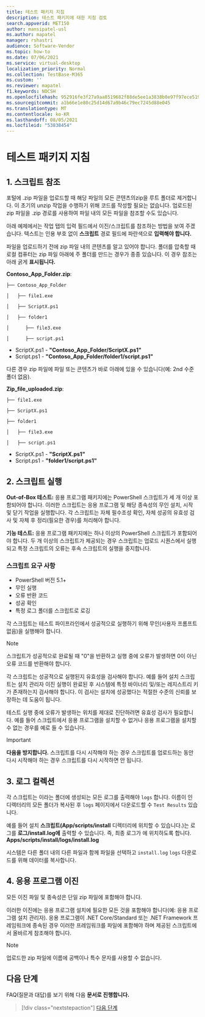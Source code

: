 ```yaml
---
title: 테스트 패키지 지침
description: 테스트 패키지에 대한 지침 검토
search.appverid: MET150
author: mansipatel-usl
ms.author: mapatel
manager: rshastri
audience: Software-Vendor
ms.topic: how-to
ms.date: 07/06/2021
ms.service: virtual-desktop
localization_priority: Normal
ms.collection: TestBase-M365
ms.custom: ''
ms.reviewer: mapatel
f1.keywords: NOCSH
ms.openlocfilehash: 952916fe3f27a9aa8519682f88de5ee1a3838b0e97f97ece519b6f906c016dc7
ms.sourcegitcommit: a1b66e1e80c25d14d67a9b46c79ec7245d88e045
ms.translationtype: MT
ms.contentlocale: ko-KR
ms.lasthandoff: 08/05/2021
ms.locfileid: "53838454"
---
```

# <a name="test-package-guidelines"></a>테스트 패키지 지침

## <a name="1-script-referencing"></a>1. 스크립트 참조

포털에 .zip 파일을 업로드할 때 해당 파일의 모든 콘텐츠의zip을 루트 폴더로 제거합니다. 이 초기의 unzip 작업을 수행하기 위해 코드를 작성할 필요는 없습니다. 업로드된 zip 파일을 .zip 경로를 사용하여 파일 내의 모든 파일을 참조할 수도 있습니다.

아래 예제에서는 작업 탭의 입력 필드에서 이진/스크립트를 참조하는 방법을 보여 주겠습니다. 텍스트는 인용 부호 없이 **스크립트** 경로 필드에 파란색으로 **입력해야 합니다.**

파일을 업로드하기 전에 zip 파일 내의 콘텐츠를 알고 있어야 합니다. 폴더를 압축할 때 로컬 컴퓨터는 zip 파일 아래에 주 폴더를 만드는 경우가 종종 있습니다. 이 경우 참조는 아래 굵게 **표시됩니다.**

**Contoso_App_Folder.zip**:

```console
├── Contoso_App_Folder

│   ├── file1.exe

│   ├── ScriptX.ps1

│   ├── folder1

│      ├── file3.exe

│      ├── script.ps1
```

- ScriptX.ps1 - **"Contoso_App_Folder/ScriptX.ps1"**
- Script.ps1 - **"Contoso_App_Folder/folder1/script.ps1"**

다른 경우 zip 파일에 파일 또는 콘텐츠가 바로 아래에 있을 수 있습니다(예: 2nd 수준 폴더 없음).

**Zip_file_uploaded.zip**:

```console
├── file1.exe

├── ScriptX.ps1

├── folder1

│   ├── file3.exe

│   ├── script.ps1
```

- ScriptX.ps1 - **"ScriptX.ps1"**
- Script.ps1 - **"folder1/script.ps1"**

## <a name="2-script-execution"></a>2. 스크립트 실행

**Out-of-Box 테스트:** 응용 프로그램 패키지에는 PowerShell 스크립트가 세 개 이상 포함되어야 합니다. 이러한 스크립트는 응용 프로그램 및 해당 종속성의 무인 설치, 시작 및 닫기 작업을 실행합니다. 각 스크립트는 자체 필수조성 확인, 자체 성공의 유효성 검사 및 자체 후 정리(필요한 경우)를 처리해야 합니다.

**기능 테스트:** 응용 프로그램 패키지에는 하나 이상의 PowerShell 스크립트가 포함되어야 합니다. 두 개 이상의 스크립트가 제공되는 경우 스크립트는 업로드 시퀀스에서 실행되고 특정 스크립트의 오류는 후속 스크립트의 실행을 중지합니다.

### <a name="script-requirements"></a>스크립트 요구 사항

- PowerShell 버전 5.1+
- 무인 실행
- 오류 반환 코드
- 성공 확인
- 특정 로그 폴더를 스크립트로 로깅

각 스크립트는 테스트 파이프라인에서 성공적으로 실행하기 위해 무인(사용자 프롬프트 없음)을 실행해야 합니다.

> [!NOTE]
> 스크립트가 성공적으로 완료될 때 "0"을 반환하고 실행 중에 오류가 발생하면 0이 아닌 오류 코드를 반환해야 합니다.

각 스크립트는 성공적으로 실행된지 유효성을 검사해야 합니다. 예를 들어 설치 스크립트는 설치 관리자 이진 실행이 완료된 후 시스템에 특정 바이너리 및/또는 레지스트리 키가 존재하는지 검사해야 합니다. 이 검사는 설치에 성공했다는 적절한 수준의 신뢰를 보장하는 데 도움이 됩니다.

테스트 실행 중에 오류가 발생하는 위치를 제대로 진단하려면 유효성 검사가 필요합니다. 예를 들어 스크립트에서 응용 프로그램을 설치할 수 없거나 응용 프로그램을 설치할 수 없는 경우를 예로 들 수 있습니다.

> [!IMPORTANT]
> **다음을 방지합니다.** 스크립트를 다시 시작해야 하는 경우 스크립트를 업로드하는 동안 다시 시작해야 하는 경우 스크립트를 다시 시작하면 안 됩니다.

## <a name="3-log-collection"></a>3. 로그 컬렉션

각 스크립트는 이라는 폴더에 생성되는 모든 로그를 출력해야 `logs` 합니다. 이름이 인 디렉터리의 모든 폴더가 복사된 후 `logs` 페이지에서 다운로드할 수 `Test Results` 있습니다.

예를 들어 설치 **스크립트(App/scripts/install** 디렉터리에 위치할 수 있습니다.)는 로그를 **로그/install.log에** 출력할 수 있습니다. 즉, 최종 로그가 에 위치하도록 합니다. **Apps/scripts/install/logs/install.log**

시스템은 다른 폴더 내의 다른 파일과 함께 파일을 선택하고 `install.log` `logs` 다운로드를 위해 데이터를 복사합니다.

## <a name="4-application-binaries"></a>4. 응용 프로그램 이진

모든 이진 파일 및 종속성은 단일 zip 파일에 포함해야 합니다.

이러한 이진에는 응용 프로그램 설치에 필요한 모든 것을 포함해야 합니다(예: 응용 프로그램 설치 관리자). 응용 프로그램이 .NET Core/Standard 또는 .NET Framework 프레임워크에 종속된 경우 이러한 프레임워크를 파일에 포함해야 하며 제공된 스크립트에서 올바르게 참조해야 합니다.

> [!NOTE]
> 업로드한 zip 파일에 이름에 공백이나 특수 문자를 사용할 수 없습니다.

## <a name="next-steps"></a>다음 단계

FAQ(질문과 대답)를 보기 위해 다음 **문서로 진행합니다.**
> [!div class="nextstepaction"]
> [다음 단계](faq.md)
